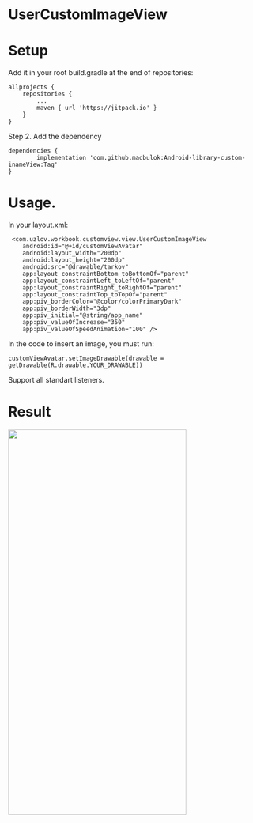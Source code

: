 # UserCustomImageView
 
 <h1>Setup</h1>
 
 Add it in your root build.gradle at the end of repositories:

	allprojects {
		repositories {
			...
			maven { url 'https://jitpack.io' }
		}
	}
 
 
Step 2. Add the dependency

	dependencies {
	        implementation 'com.github.madbulok:Android-library-custom-inameView:Tag'
	}
 
 
 <h1>Usage.</h1>
 
 In your layout.xml:
 
     <com.uzlov.workbook.customview.view.UserCustomImageView
        android:id="@+id/customViewAvatar"
        android:layout_width="200dp"
        android:layout_height="200dp"
        android:src="@drawable/tarkov"
        app:layout_constraintBottom_toBottomOf="parent"
        app:layout_constraintLeft_toLeftOf="parent"
        app:layout_constraintRight_toRightOf="parent"
        app:layout_constraintTop_toTopOf="parent"
        app:piv_borderColor="@color/colorPrimaryDark"
        app:piv_borderWidth="3dp"
        app:piv_initial="@string/app_name"
        app:piv_valueOfIncrease="350"
        app:piv_valueOfSpeedAnimation="100" />
 
In the code to insert an image, you must run:

    customViewAvatar.setImageDrawable(drawable = getDrawable(R.drawable.YOUR_DRAWABLE))

Support all standart listeners.

<h1>Result</h1>
<img src="https://krotty.ru/1.gif" width="360" height="780" />
